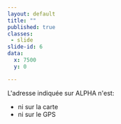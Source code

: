 ```yaml
---
layout: default
title: ""
published: true
classes:
 - slide
slide-id: 6
data:
  x: 7500
  y: 0

---
```

<p class="s66">L'adresse indiquée sur ALPHA n'est:</p>

<ul class="dots margin-left-4em">
  <li class="anim-show transition-1500ms delay-500ms s60"> ni sur la carte</li>
  <li class="anim-show transition-1500ms delay-2000ms s60"> ni sur le GPS</li>
</ul>
